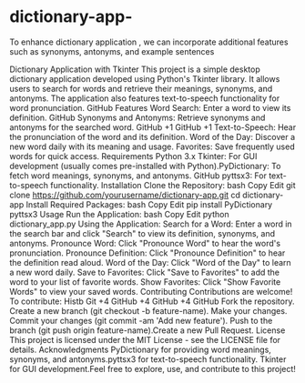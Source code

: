 # dictionary-app-
To enhance  dictionary application  , we can incorporate additional features such as synonyms, antonyms, and example sentences

Dictionary Application with Tkinter
This project is a simple desktop dictionary application developed using Python's Tkinter library. It allows users to search for words and retrieve their meanings, synonyms, and antonyms. The application also features text-to-speech functionality for word pronunciation.​
GitHub
Features
Word Search: Enter a word to view its definition.​
GitHub
Synonyms and Antonyms: Retrieve synonyms and antonyms for the searched word.​
GitHub
+1
GitHub
+1
Text-to-Speech: Hear the pronunciation of the word and its definition.​
Word of the Day: Discover a new word daily with its meaning and usage.​
Favorites: Save frequently used words for quick access.​
Requirements
Python 3.x
Tkinter: For GUI development (usually comes pre-installed with Python).​
PyDictionary: To fetch word meanings, synonyms, and antonyms.​
GitHub
pyttsx3: For text-to-speech functionality.​
Installation
Clone the Repository:
bash
Copy
Edit
git clone https://github.com/yourusername/dictionary-app.git
cd dictionary-app
Install Required Packages:
bash
Copy
Edit
pip install PyDictionary pyttsx3
Usage
Run the Application:
bash
Copy
Edit
python dictionary_app.py
Using the Application:
Search for a Word: Enter a word in the search bar and click "Search" to view its definition, synonyms, and antonyms.​
Pronounce Word: Click "Pronounce Word" to hear the word's pronunciation.​
Pronounce Definition: Click "Pronounce Definition" to hear the definition read aloud.​
Word of the Day: Click "Word of the Day" to learn a new word daily.​
Save to Favorites: Click "Save to Favorites" to add the word to your list of favorite words.​
Show Favorites: Click "Show Favorite Words" to view your saved words.​
Contributing
Contributions are welcome! To contribute:​
Histb Git
+4
GitHub
+4
GitHub
+4
GitHub
Fork the repository.​
Create a new branch (git checkout -b feature-name).​
Make your changes.​
Commit your changes (git commit -am 'Add new feature').​
Push to the branch (git push origin feature-name).​
Create a new Pull Request.​
License
This project is licensed under the MIT License - see the LICENSE file for details.​
Acknowledgments
PyDictionary for providing word meanings, synonyms, and antonyms.​
pyttsx3 for text-to-speech functionality.​
Tkinter for GUI development.​
Feel free to explore, use, and contribute to this project!​





